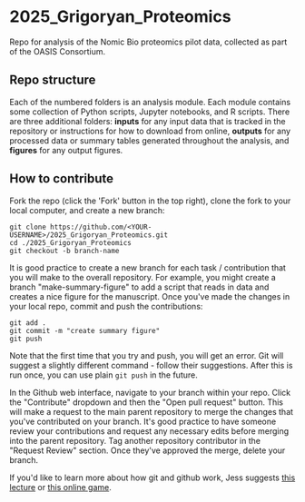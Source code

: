 # 2025_Grigoryan_Proteomics
Repo for analysis of the Nomic Bio proteomics pilot data, collected as part of the OASIS Consortium.

## Repo structure
Each of the numbered folders is an analysis module. Each module contains some collection of Python scripts, Jupyter notebooks, and R scripts. There are three additional folders: **inputs** for any input data that is tracked in the repository or instructions for how to download from online, **outputs** for any processed data or summary tables generated throughout the analysis, and **figures** for any output figures. 

## How to contribute
Fork the repo (click the 'Fork' button in the top right), clone the fork to your local computer, and create a new branch:
```
git clone https://github.com/<YOUR-USERNAME>/2025_Grigoryan_Proteomics.git
cd ./2025_Grigoryan_Proteomics
git checkout -b branch-name
```

It is good practice to create a new branch for each task / contribution that you will make to the overall repository. For example, you might create a branch "make-summary-figure" to add a script that reads in data and creates a nice figure for the manuscript. Once you've made the changes in your local repo, commit and push the contributions:
```
git add .
git commit -m "create summary figure"
git push
```
Note that the first time that you try and push, you will get an error. Git will suggest a slightly different command - follow their suggestions. After this is run once, you can use plain `git push` in the future. 

In the Github web interface, navigate to your branch within your repo. Click the "Contribute" dropdown and then the "Open pull request" button. This will make a request to the main parent repository to merge the changes that you've contributed on your branch. It's good practice to have someone review your contributions and request any necessary edits before merging into the parent repository. Tag another repository contributor in the "Request Review" section. Once they've approved the merge, delete your branch.

If you'd like to learn more about how git and github work, Jess suggests [this lecture](https://missing.csail.mit.edu/2020/version-control/) or [this online game](https://learngitbranching.js.org/). 
